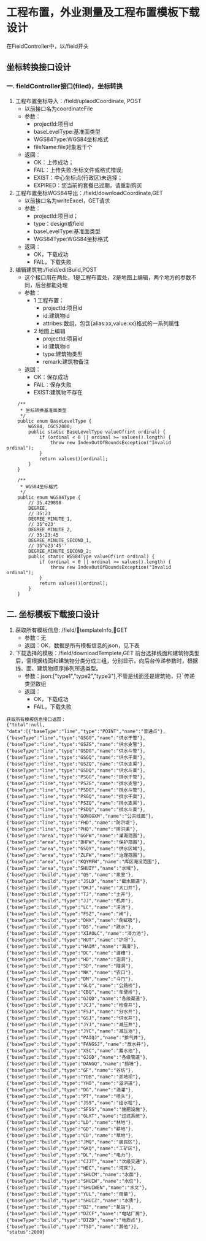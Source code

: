 # 工程布置，外业测量及工程布置模板下载设计
在FieldController中，以/field开头
## 坐标转换接口设计
### 一. fieldController接口(filed)，坐标转换
>
1. 工程布置坐标导入：/field/uplaodCoordinate, POST
    * 以前接口名为coordinateFile 
    * 参数：
        * projectId:项目id
        * baseLevelType:基准面类型
        * WGS84Type:WGS84坐标格式
        * fileName:file对象若干个
    * 返回：
        * OK：上传成功；
        * FAIL：上传失败:坐标文件或格式错误;
        * EXIST：中心坐标点(行政区)未选择；
        * EXPIRED：您当前的套餐已过期，请重新购买
2. 工程布置坐标WGS84导出：/field/downloadCoordinate,GET
    * 以前接口名为writeExcel，GET请求 
    * 参数：
        * projectId:项目id；
        * type：design或field
        * baseLevelType:基准面类型
        * WGS84Type:WGS84坐标格式
    * 返回：
        * OK，下载成功
        * FAIL，下载失败
3. 编辑建筑物:/field/editBuild,POST
    * 这个接口用在两处，1是工程布置处，2是地图上编辑，两个地方的参数不同，后台都能处理
    * 参数：
        * 1 工程布置：
            * projectId:项目id
            * id:建筑物id
            * attribes:数组，包含{alias:xx,value:xx}格式的一系列属性
        * 2 地图上编辑
            * projectId:项目id
            * id:建筑物id
            * type:建筑物类型
            * remark:建筑物备注
    * 返回：
        * OK：保存成功
        * FAIL：保存失败
        * EXIST:建筑物不存在
    
```
	/**
	 * 坐标转换基准面类型
	 */
	public enum BaseLevelType {
		WGS84, CGCS2000;
		public static BaseLevelType valueOf(int ordinal) {
			if (ordinal < 0 || ordinal >= values().length) {
				throw new IndexOutOfBoundsException("Invalid ordinal");
			}
			return values()[ordinal];
		}
	}

	/**
	 * WGS84坐标格式
	 */
	public enum WGS84Type {
		// 35.429898
		DEGREE,
		// 35:23
		DEGREE_MINUTE_1,
		// 35^o23'
		DEGREE_MINUTE_2,
		// 35:23:45
		DEGREE_MINUTE_SECOND_1,
		// 35^o23'45''
		DEGREE_MINUTE_SECOND_2;
		public static WGS84Type valueOf(int ordinal) {
			if (ordinal < 0 || ordinal >= values().length) {
				throw new IndexOutOfBoundsException("Invalid ordinal");
			}
			return values()[ordinal];
		}
	}

```
## 二. 坐标模板下载接口设计
> 
1. 获取所有模板信息: /field/templateInfo,GET
    * 参数：无
    * 返回：OK，数据是所有模板信息的json，见下表
2. 下载选择的模板：/field/downloadTemplete,GET
    前台选择线面和建筑物类型后，需根据线面和建筑物分类分成三组，分别显示，向后台传递参数时，根据线、面、建筑物顺序排列所选类型。
    * 参数：json:["type1","type2","type3"],不管是线面还是建筑物，只¯传递类型数组
    * 返回：
        * OK，下载成功
        * FAIL，下载失败
    
```
获取所有模板信息接口返回：
{"total":null,
"data":[{"baseType":"line","type":"POINT","name":"普通点"},{"baseType":"line","type":"GSGG","name":"供水干管"},{"baseType":"line","type":"GSZG","name":"供水支管"},{"baseType":"line","type":"GSDG","name":"供水斗管"},{"baseType":"line","type":"GSGQ","name":"供水干渠"},{"baseType":"line","type":"GSZQ","name":"供水支渠"},{"baseType":"line","type":"GSDQ","name":"供水斗渠"},{"baseType":"line","type":"PSGG","name":"排水干管"},{"baseType":"line","type":"PSZG","name":"排水支管"},{"baseType":"line","type":"PSDG","name":"排水斗管"},{"baseType":"line","type":"PSGQ","name":"排水干渠"},{"baseType":"line","type":"PSZQ","name":"排水支渠"},{"baseType":"line","type":"PSDQ","name":"排水斗渠"},{"baseType":"line","type":"GONGGXM","name":"公共线面"},{"baseType":"line","type":"FHD","name":"防洪堤"},{"baseType":"line","type":"PHQ","name":"排洪渠"},{"baseType":"area","type":"GGFW","name":"灌溉范围"},{"baseType":"area","type":"BHFW","name":"保护范围"},{"baseType":"area","type":"GSQY","name":"供水区域"},{"baseType":"area","type":"ZLFW","name":"治理范围"},{"baseType":"area","type":"KQYMFW","name":"库区淹没范围"},{"baseType":"area","type":"SHUIY","name":"水域"},{"baseType":"build","type":"QS","name":"泉室"},{"baseType":"build","type":"JSLD","name":"截水廊道"},{"baseType":"build","type":"DKJ","name":"大口井"},{"baseType":"build","type":"TJ","name":"土井"},{"baseType":"build","type":"JJ","name":"机井"},{"baseType":"build","type":"LC","name":"涝池"},{"baseType":"build","type":"FSZ","name":"闸"},{"baseType":"build","type":"DHX","name":"倒虹吸"},{"baseType":"build","type":"DS","name":"跌水"},{"baseType":"build","type":"XIAOLC","name":"消力池"},{"baseType":"build","type":"HUT","name":"护坦"},{"baseType":"build","type":"HAIM","name":"海漫"},{"baseType":"build","type":"DC","name":"渡槽"},{"baseType":"build","type":"HD","name":"涵洞"},{"baseType":"build","type":"SD","name":"隧洞"},{"baseType":"build","type":"NK","name":"农口"},{"baseType":"build","type":"DM","name":"斗门"},{"baseType":"build","type":"GLQ","name":"公路桥"},{"baseType":"build","type":"CBQ","name":"车便桥"},{"baseType":"build","type":"GJQD","name":"各级渠道"},{"baseType":"build","type":"JCJ","name":"检查井"},{"baseType":"build","type":"FSJ","name":"分水井"},{"baseType":"build","type":"GSJ","name":"供水井"},{"baseType":"build","type":"JYJ","name":"减压井"},{"baseType":"build","type":"JYC","name":"减压池"},{"baseType":"build","type":"PAIQJ","name":"排气井"},{"baseType":"build","type":"FANGSJ","name":"放水井"},{"baseType":"build","type":"XSC","name":"蓄水池"},{"baseType":"build","type":"GJGD","name":"各级管道"},{"baseType":"build","type":"DANGQ","name":"挡墙"},{"baseType":"build","type":"GF","name":"谷坊"},{"baseType":"build","type":"YDB","name":"淤地坝"},{"baseType":"build","type":"YHD","name":"溢洪道"},{"baseType":"build","type":"DG","name":"滴灌"},{"baseType":"build","type":"PT","name":"喷头"},{"baseType":"build","type":"JSS","name":"给水栓"},{"baseType":"build","type":"SFSS","name":"施肥设施"},{"baseType":"build","type":"GLXT","name":"过滤系统"},{"baseType":"build","type":"LD","name":"林地"},{"baseType":"build","type":"GD","name":"耕地"},{"baseType":"build","type":"CD","name":"草地"},{"baseType":"build","type":"JMQ","name":"居民区"},{"baseType":"build","type":"GKQ","name":"工矿区"},{"baseType":"build","type":"DL","name":"电力"},{"baseType":"build","type":"CJJT","name":"次级交通"},{"baseType":"build","type":"HEC","name":"河床"},{"baseType":"build","type":"SHUIM","name":"水面"},{"baseType":"build","type":"SHUIW","name":"水位"},{"baseType":"build","type":"SHUIWEN","name":"水文"},{"baseType":"build","type":"YUL","name":"雨量"},{"baseType":"build","type":"SHUIZ","name":"水质"},{"baseType":"build","type":"BZ","name":"泵站"},{"baseType":"build","type":"DZCF","name":"电站厂房"},{"baseType":"build","type":"DIZD","name":"地质点"},{"baseType":"build","type":"TSD","name":"其他"}],
"status":2000}
```

